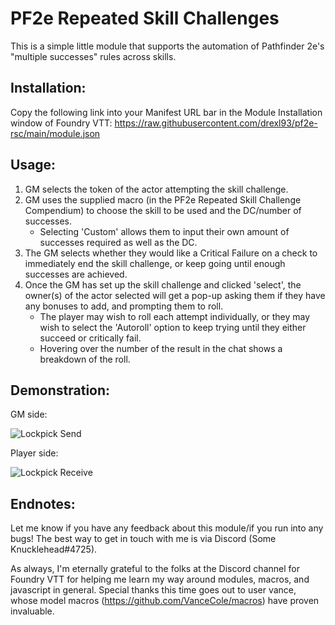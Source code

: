 # PF2e Repeated Skill Challenges
This is a simple little module that supports the automation of Pathfinder 2e's "multiple successes" rules across skills.

## Installation:
Copy the following link into your Manifest URL bar in the Module Installation window of Foundry VTT: https://raw.githubusercontent.com/drexl93/pf2e-rsc/main/module.json

## Usage:
1. GM selects the token of the actor attempting the skill challenge.
2. GM uses the supplied macro (in the PF2e Repeated Skill Challenge Compendium) to choose the skill to be used and the DC/number of successes.
    - Selecting 'Custom' allows them to input their own amount of successes required as well as the DC.
3. The GM selects whether they would like a Critical Failure on a check to immediately end the skill challenge, or keep going until enough successes are achieved.
3. Once the GM has set up the skill challenge and clicked 'select', the owner(s) of the actor selected will get a pop-up asking them if they have any bonuses to add, and prompting them to roll.
    - The player may wish to roll each attempt individually, or they may wish to select the 'Autoroll' option to keep trying until they either succeed or critically fail.
    - Hovering over the number of the result in the chat shows a breakdown of the roll.

## Demonstration:
GM side:

![Lockpick Send](https://media.giphy.com/media/TvDj5pKSatj6G7wbIr/giphy.gif)

Player side:

![Lockpick Receive](https://media.giphy.com/media/ibrdD57zManKaXl1uy/giphy.gif)


## Endnotes:
Let me know if you have any feedback about this module/if you run into any bugs! The best way to get in touch with me is via Discord (Some Knucklehead#4725).

As always, I'm eternally grateful to the folks at the Discord channel for Foundry VTT for helping me learn my way around modules, macros, and javascript in general. Special thanks this time goes out to user vance, whose model macros (https://github.com/VanceCole/macros) have proven invaluable.
